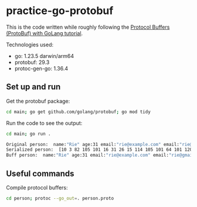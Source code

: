 # practice-go-protobuf

This is the code written while roughly following the [Protocol Buffers (ProtoBuf) with GoLang tutorial](https://medium.com/trendyol-tech/protocol-buffers-protobuf-with-golang-41d0d332745d).

Technologies used:

- go: 1.23.5 darwin/arm64
- protobuf: 29.3
- protoc-gen-go: 1.36.4

## Set up and run

Get the protobuf package:

```bash
cd main; go get github.com/golang/protobuf; go mod tidy
```

Run the code to see the output:

```bash
cd main; go run .

Original person:  name:"Rie" age:31 email:"rie@example.com" email:"rie@gmail.com"
Serialized person:  [10 3 82 105 101 16 31 26 15 114 105 101 64 101 120 97 109 112 108 101 46 99 111 109 26 13 114 105 101 64 103 109 97 105 108 46 99 111 109]
Buff person:  name:"Rie" age:31 email:"rie@example.com" email:"rie@gmail.com"
```

## Useful commands

Compile protocol buffers:

```bash
cd person; protoc --go_out=. person.proto
```